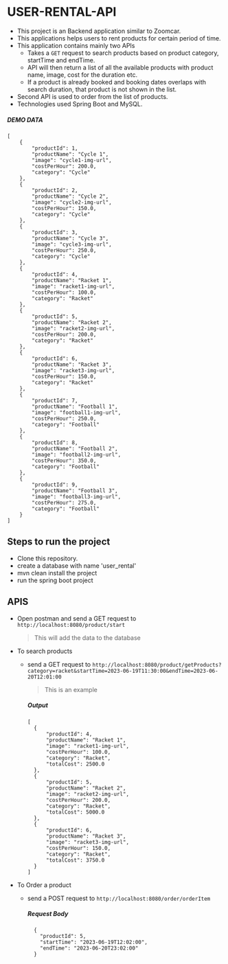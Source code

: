 # USER-RENTAL-API

- This project is an Backend application similar to Zoomcar.
- This applications helps users to rent products for certain period of time.
- This application contains mainly two APIs
  - Takes a ```GET``` request to search products based on product category, startTime and endTime.
  - API will then return a list of all the available products with product name, image, cost for the duration etc. 
  - If a product is already booked and booking dates overlaps with search
duration, that product is not shown in the list.
- Second API is used to order from the list of products.
- Technologies used Spring Boot and MySQL.

##### DEMO DATA

```
[
    {
        "productId": 1,
        "productName": "Cycle 1",
        "image": "cycle1-img-url",
        "costPerHour": 200.0,
        "category": "Cycle"
    },
    {
        "productId": 2,
        "productName": "Cycle 2",
        "image": "cycle2-img-url",
        "costPerHour": 150.0,
        "category": "Cycle"
    },
    {
        "productId": 3,
        "productName": "Cycle 3",
        "image": "cycle3-img-url",
        "costPerHour": 250.0,
        "category": "Cycle"
    },
    {
        "productId": 4,
        "productName": "Racket 1",
        "image": "racket1-img-url",
        "costPerHour": 100.0,
        "category": "Racket"
    },
    {
        "productId": 5,
        "productName": "Racket 2",
        "image": "racket2-img-url",
        "costPerHour": 200.0,
        "category": "Racket"
    },
    {
        "productId": 6,
        "productName": "Racket 3",
        "image": "racket3-img-url",
        "costPerHour": 150.0,
        "category": "Racket"
    },
    {
        "productId": 7,
        "productName": "Football 1",
        "image": "football1-img-url",
        "costPerHour": 250.0,
        "category": "Football"
    },
    {
        "productId": 8,
        "productName": "Football 2",
        "image": "football2-img-url",
        "costPerHour": 350.0,
        "category": "Football"
    },
    {
        "productId": 9,
        "productName": "Football 3",
        "image": "football3-img-url",
        "costPerHour": 275.0,
        "category": "Football"
    }
]
```

## Steps to run the project
- Clone this repository.
- create a database with name 'user_rental'
- mvn clean install the project
- run the spring boot project

## APIS

- Open postman and send a GET request to
  ```http://localhost:8080/product/start```
	> This will add the data to the database 

- To search products
  - send a GET request to
    	```http://localhost:8080/product/getProducts?category=racket&startTime=2023-06-19T11:30:00&endTime=2023-06-20T12:01:00 ```
    
      >This is an example
      ##### Output
      ```
      [
        {
            "productId": 4,
            "productName": "Racket 1",
            "image": "racket1-img-url",
            "costPerHour": 100.0,
            "category": "Racket",
            "totalCost": 2500.0
        },
        {
            "productId": 5,
            "productName": "Racket 2",
            "image": "racket2-img-url",
            "costPerHour": 200.0,
            "category": "Racket",
            "totalCost": 5000.0
        },
        {
            "productId": 6,
            "productName": "Racket 3",
            "image": "racket3-img-url",
            "costPerHour": 150.0,
            "category": "Racket",
            "totalCost": 3750.0
        }
      ]
  
- To Order a product
  - send a POST request to
    ```http://localhost:8080/order/orderItem```
    ##### Request Body
      ```
        {
          "productId": 5,
          "startTime": "2023-06-19T12:02:00",
          "endTime": "2023-06-20T23:02:00"
        }
    ```
